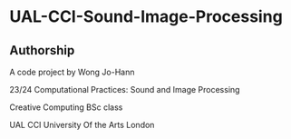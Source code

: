 # UAL-CCI-Sound-Image-Processing

## Authorship
A code project by Wong Jo-Hann

23/24 Computational Practices: Sound and Image Processing

Creative Computing BSc class

UAL CCI University Of the Arts London
